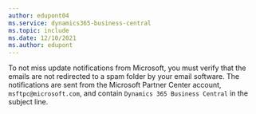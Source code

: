 ```yaml
---
author: edupont04
ms.service: dynamics365-business-central
ms.topic: include
ms.date: 12/10/2021
ms.author: edupont
---
```

To not miss update notifications from Microsoft, you must verify that the emails are not redirected to a spam folder by your email software. The notifications are sent from the Microsoft Partner Center account, `msftpc@microsoft.com`, and contain `Dynamics 365 Business Central` in the subject line.   
